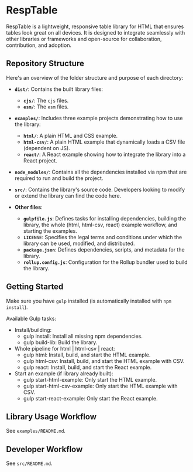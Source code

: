 # RespTable

RespTable is a lightweight, responsive table library for HTML that ensures tables look great on all devices. It is designed to integrate seamlessly with other libraries or frameworks and open-source for collaboration, contribution, and adoption.

## Repository Structure

Here's an overview of the folder structure and purpose of each directory:

- **`dist/`**: Contains the built library files:
  - **`cjs/`**: The `cjs` files.
  - **`esm/`**: The `esm` files.
- **`examples/`**: Includes three example projects demonstrating how to use the library:
  - **`html/`**: A plain HTML and CSS example.
  - **`html-csv/`**: A plain HTML example that dynamically loads a CSV file (dependent on JS).
  - **`react/`**: A React example showing how to integrate the library into a React project.
- **`node_modules/`**: Contains all the dependencies installed via npm that are required to run and build the project.
- **`src/`**: Contains the library's source code. Developers looking to modify or extend the library can find the code here.

- **Other files**:
  - **`gulpfile.js`**: Defines tasks for installing dependencies, building the library, the whole (html, html-csv, react) example workflow, and starting the examples.
  - **`LICENSE`**: Specifies the legal terms and conditions under which the library can be used, modified, and distributed.
  - **`package.json`**: Defines dependencies, scripts, and metadata for the library.
  - **`rollup.config.js`**: Configuration for the Rollup bundler used to build the library.

## Getting Started
Make sure you have `gulp` installed (is automatically installed with `npm install`). 

Available Gulp tasks:
- Install/building:
    - gulp install: Install all missing npm dependencies.
    - gulp build-lib: Build the library.
- Whole pipeline for html | html-csv | react:
    - gulp html: Install, build, and start the HTML example.
    - gulp html-csv: Install, build, and start the HTML example with CSV.
    - gulp react: Install, build, and start the React example.
- Start an example (if library already built):
    - gulp start-html-example: Only start the HTML example.
    - gulp start-html-csv-example: Only start the HTML example with CSV.
    - gulp start-react-example: Only start the React example.

## Library Usage Workflow
See `examples/README.md`.

## Developer Workflow
See `src/README.md`.


